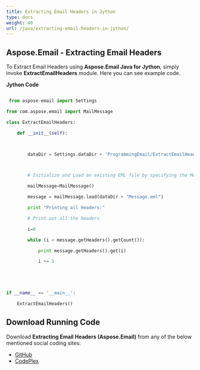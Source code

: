 ```yaml
---
title: Extracting Email Headers in Jython
type: docs
weight: 40
url: /java/extracting-email-headers-in-jython/
---
```


## **Aspose.Email - Extracting Email Headers**
To Extract Email Headers using **Aspose.Email Java for Jython**, simply invoke **ExtractEmailHeaders** module. Here you can see example code.

**Jython Code**

``` python

 from aspose-email import Settings

from com.aspose.email import MailMessage

class ExtractEmailHeaders:

    def __init__(self):



        dataDir = Settings.dataDir + 'ProgrammingEmail/ExtractEmailHeaders/'



        # Initialize and Load an existing EML file by specifying the MessageFormat

        mailMessage=MailMessage()

        message = mailMessage.load(dataDir + "Message.eml")

        print "Printing all Headers:"

        # Print out all the headers

        i=0

        while (i < message.getHeaders().getCount()):

            print message.getHeaders().get(i)

            i += 1





if __name__ == '__main__':        

    ExtractEmailHeaders()

```
## **Download Running Code**
Download **Extracting Email Headers (Aspose.Email)** from any of the below mentioned social coding sites:

- [GitHub](https://github.com/aspose-email/Aspose.Email-for-Java/releases/tag/Aspose.Email_Java_for_Jython-v1.0)
- [CodePlex](https://asposeemailjavajython.codeplex.com/releases/view/620655)
